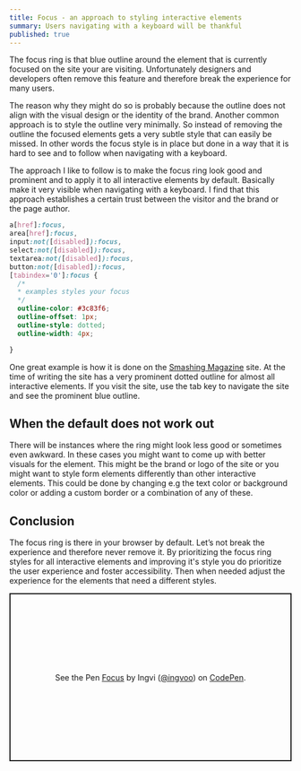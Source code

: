 ```yaml
---
title: Focus - an approach to styling interactive elements
summary: Users navigating with a keyboard will be thankful
published: true
---
```


The focus ring is that blue outline around the element that is currently focused on the site your are visiting. Unfortunately designers and developers often remove this feature and therefore break the experience for many users.

The reason why they might do so is probably because the outline does not align with the visual design or the identity of the brand. Another common approach is to style the outline very minimally. So instead of removing the outline the focused elements gets a very subtle style that can easily be missed. In other words the focus style is in place but done in a way that it is hard to see and to follow when navigating with a keyboard.

The approach I like to follow is to make the focus ring look good and prominent and to apply it to all interactive elements by default. Basically make it very visible when navigating with a keyboard. I find that this approach establishes a certain trust between the visitor and the brand or the page author.

```css
a[href]:focus,
area[href]:focus,
input:not([disabled]):focus,
select:not([disabled]):focus,
textarea:not([disabled]):focus,
button:not([disabled]):focus,
[tabindex='0']:focus {
  /* 
  * examples styles your focus 
  */
  outline-color: #3c83f6;
  outline-offset: 1px;
  outline-style: dotted;
  outline-width: 4px;

}
```

One great example is how it is done on the [Smashing Magazine](https://www.smashingmagazine.com/) site. At the time of writing the site has a very prominent dotted outline for almost all interactive elements. If you visit the site, use the tab key to navigate the site and see the prominent blue outline.

## When the default does not work out

There will be instances where the ring might look less good or sometimes even awkward. In these cases you might want to come up with better visuals for the element. This might be the brand or logo of the site or you might want to style form elements differently than other interactive elements.
This could be done by changing e.g the text color or background color or adding a custom border or a combination of any of these.

## Conclusion

The focus ring is there in your browser by default. Let’s not break the experience and therefore never remove it. By prioritizing the focus ring styles for all interactive elements and improving it's style you do prioritize the user experience and foster accessibility. Then when needed adjust the experience for the elements that need a different styles.

<p class="codepen" data-height="300" data-default-tab="css,result" data-slug-hash="abLPdyr" data-preview="true" data-editable="true" data-user="ingvoo" style="height: 300px; box-sizing: border-box; display: flex; align-items: center; justify-content: center; border: 2px solid; margin: 1em 0; padding: 1em;">
  <span>See the Pen <a href="https://codepen.io/ingvoo/pen/abLPdyr">
  Focus</a> by Ingvi (<a href="https://codepen.io/ingvoo">@ingvoo</a>)
  on <a href="https://codepen.io">CodePen</a>.</span>
</p>
<script async src="https://cpwebassets.codepen.io/assets/embed/ei.js"></script>
